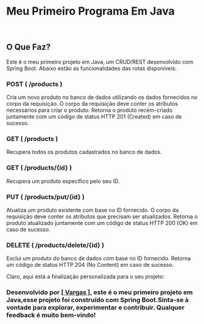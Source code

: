 # Meu Primeiro Programa Em Java

<div>
    <img src="https://img.shields.io/badge/Java-22-ED8B00?style=for-the-badge&logo=openjdk&logoColor=white" alt="">
    <img src="https://img.shields.io/badge/Spring%20Boot-3.2.5-6DB33F?style=for-the-badge&logo=spring&logoColor=white" alt="">
    <img src="https://img.shields.io/badge/MySQL-005C84?style=for-the-badge&logo=mysql&logoColor=white" alt="">
    <img src="https://img.shields.io/github/license/{Caua23}/{Rest-PrimeiroProgramaEmJava}.svg" alt="">
</div>

## O Que Faz?

Este é o meu primeiro projeto em Java, um CRUD/REST desenvolvido com Spring Boot. Abaixo estão as funcionalidades das rotas disponíveis:

### POST ( /products )

Cria um novo produto no banco de dados utilizando os dados fornecidos no corpo da requisição. O corpo da requisição deve conter os atributos necessários para criar o produto. Retorna o produto recém-criado juntamente com um código de status HTTP 201 (Created) em caso de sucesso.

### GET ( /products )

Recupera todos os produtos cadastrados no banco de dados.

### GET ( /products/{id} )

Recupera um produto específico pelo seu ID.

### PUT ( /products/put/{id} )

Atualiza um produto existente com base no ID fornecido. O corpo da requisição deve conter os atributos que precisam ser atualizados. Retorna o produto atualizado juntamente com um código de status HTTP 200 (OK) em caso de sucesso.

### DELETE ( /products/delete/{id} )

Exclui um produto do banco de dados com base no ID fornecido. Retorna um código de status HTTP 204 (No Content) em caso de sucesso.

Claro, aqui está a finalização personalizada para o seu projeto:



### Desenvolvido por <a href="https://github.com/Caua23">[ Vargas ]</a>, este é o meu primeiro projeto em Java,esse projeto foi construído com Spring Boot.Sinta-se à vontade para explorar, experimentar e contribuir. Qualquer feedback é muito bem-vindo!


